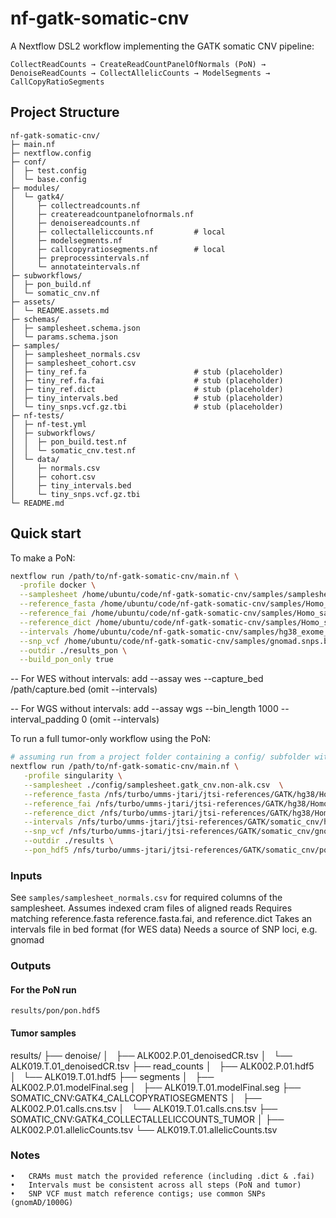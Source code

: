 # nf-gatk-somatic-cnv
A Nextflow DSL2 workflow implementing the GATK somatic CNV pipeline:

`CollectReadCounts → CreateReadCountPanelOfNormals (PoN) → DenoiseReadCounts → CollectAllelicCounts → ModelSegments → CallCopyRatioSegments`

## Project Structure
```
nf-gatk-somatic-cnv/
├─ main.nf
├─ nextflow.config
├─ conf/
│  ├─ test.config
│  └─ base.config
├─ modules/
│  └─ gatk4/
│     ├─ collectreadcounts.nf
│     ├─ createreadcountpanelofnormals.nf
│     ├─ denoisereadcounts.nf            
│     ├─ collectalleliccounts.nf         # local
│     ├─ modelsegments.nf
│     ├─ callcopyratiosegments.nf        # local
│     ├─ preprocessintervals.nf          
│     └─ annotateintervals.nf            
├─ subworkflows/
│  ├─ pon_build.nf
│  └─ somatic_cnv.nf
├─ assets/
│  └─ README.assets.md
├─ schemas/
│  ├─ samplesheet.schema.json
│  └─ params.schema.json
├─ samples/
│  ├─ samplesheet_normals.csv
│  ├─ samplesheet_cohort.csv
│  ├─ tiny_ref.fa                        # stub (placeholder)
│  ├─ tiny_ref.fa.fai                    # stub (placeholder)
│  ├─ tiny_ref.dict                      # stub (placeholder)
│  ├─ tiny_intervals.bed                 # stub (placeholder)
│  └─ tiny_snps.vcf.gz.tbi               # stub (placeholder)
├─ nf-tests/
│  ├─ nf-test.yml
│  ├─ subworkflows/
│  │  ├─ pon_build.test.nf
│  │  └─ somatic_cnv.test.nf
│  └─ data/
│     ├─ normals.csv
│     ├─ cohort.csv
│     ├─ tiny_intervals.bed
│     └─ tiny_snps.vcf.gz.tbi
└─ README.md
```


## Quick start

To make a PoN:
```bash
nextflow run /path/to/nf-gatk-somatic-cnv/main.nf \
  -profile docker \
  --samplesheet /home/ubuntu/code/nf-gatk-somatic-cnv/samples/samplesheet_normals.csv \
  --reference_fasta /home/ubuntu/code/nf-gatk-somatic-cnv/samples/Homo_sapiens_assembly38.fasta \
  --reference_fai /home/ubuntu/code/nf-gatk-somatic-cnv/samples/Homo_sapiens_assembly38.fasta.fai \
  --reference_dict /home/ubuntu/code/nf-gatk-somatic-cnv/samples/Homo_sapiens_assembly38.dict \
  --intervals /home/ubuntu/code/nf-gatk-somatic-cnv/samples/hg38_exome_v2.0.2_targets_sorted_validated.re_annotated.intervals \
  --snp_vcf /home/ubuntu/code/nf-gatk-somatic-cnv/samples/gnomad.snps.biallelic.norm.common.vcf.gz \
  --outdir ./results_pon \
  --build_pon_only true
```

-- For WES without intervals: add --assay wes --capture_bed /path/capture.bed (omit --intervals)

-- For WGS without intervals: add --assay wgs --bin_length 1000 --interval_padding 0 (omit --intervals)

To run a full tumor-only workflow using the PoN:

```bash
# assuming run from a project folder containing a config/ subfolder with a samplesheet
nextflow run /path/to/nf-gatk-somatic-cnv/main.nf \
   -profile singularity \
   --samplesheet ./config/samplesheet.gatk_cnv.non-alk.csv  \
   --reference_fasta /nfs/turbo/umms-jtari/jtsi-references/GATK/hg38/Homo_sapiens_assembly38.fasta \
   --reference_fai /nfs/turbo/umms-jtari/jtsi-references/GATK/hg38/Homo_sapiens_assembly38.fasta.fai \
   --reference_dict /nfs/turbo/umms-jtari/jtsi-references/GATK/hg38/Homo_sapiens_assembly38.dict \
   --intervals /nfs/turbo/umms-jtari/jtsi-references/GATK/somatic_cnv/hg38_exome_v2.0.2_targets_sorted_validated.re_annotated.bed \
   --snp_vcf /nfs/turbo/umms-jtari/jtsi-references/GATK/somatic_cnv/gnomad.snps.biallelic.norm.common.vcf.gz \
   --outdir ./results \
   --pon_hdf5 /nfs/turbo/umms-jtari/jtsi-references/GATK/somatic_cnv/pon.hdf5
```


### Inputs

See `samples/samplesheet_normals.csv` for required columns of the samplesheet.
Assumes indexed cram files of aligned reads
Requires matching reference.fasta reference.fasta.fai, and reference.dict 
Takes an intervals file in bed format (for WES data)
Needs a source of SNP loci, e.g. gnomad

### Outputs

#### For the PoN run
`results/pon/pon.hdf5`

#### Tumor samples
results/
├── denoise/
│   ├── ALK002.P.01_denoisedCR.tsv
│   └── ALK019.T.01_denoisedCR.tsv
├── read_counts
│   ├── ALK002.P.01.hdf5
│   └── ALK019.T.01.hdf5
├── segments
│   ├── ALK002.P.01.modelFinal.seg
│   ├── ALK019.T.01.modelFinal.seg
├── SOMATIC_CNV:GATK4_CALLCOPYRATIOSEGMENTS
│   ├── ALK002.P.01.calls.cns.tsv 
│   └── ALK019.T.01.calls.cns.tsv 
├── SOMATIC_CNV:GATK4_COLLECTALLELICCOUNTS_TUMOR
│   ├── ALK002.P.01.allelicCounts.tsv 
    └── ALK019.T.01.allelicCounts.tsv 

### Notes
	•	CRAMs must match the provided reference (including .dict & .fai)
	•	Intervals must be consistent across all steps (PoN and tumor)
	•	SNP VCF must match reference contigs; use common SNPs (gnomAD/1000G)